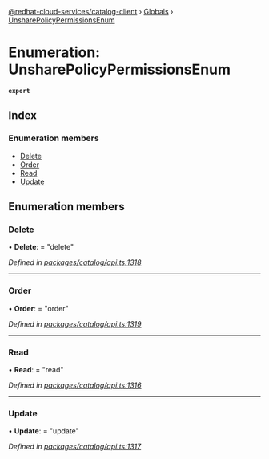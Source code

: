 [@redhat-cloud-services/catalog-client](../README.md) › [Globals](../globals.md) › [UnsharePolicyPermissionsEnum](unsharepolicypermissionsenum.md)

# Enumeration: UnsharePolicyPermissionsEnum

**`export`** 

## Index

### Enumeration members

* [Delete](unsharepolicypermissionsenum.md#delete)
* [Order](unsharepolicypermissionsenum.md#order)
* [Read](unsharepolicypermissionsenum.md#read)
* [Update](unsharepolicypermissionsenum.md#update)

## Enumeration members

###  Delete

• **Delete**: = "delete"

*Defined in [packages/catalog/api.ts:1318](https://github.com/RedHatInsights/javascript-clients/blob/master/packages/catalog/api.ts#L1318)*

___

###  Order

• **Order**: = "order"

*Defined in [packages/catalog/api.ts:1319](https://github.com/RedHatInsights/javascript-clients/blob/master/packages/catalog/api.ts#L1319)*

___

###  Read

• **Read**: = "read"

*Defined in [packages/catalog/api.ts:1316](https://github.com/RedHatInsights/javascript-clients/blob/master/packages/catalog/api.ts#L1316)*

___

###  Update

• **Update**: = "update"

*Defined in [packages/catalog/api.ts:1317](https://github.com/RedHatInsights/javascript-clients/blob/master/packages/catalog/api.ts#L1317)*
